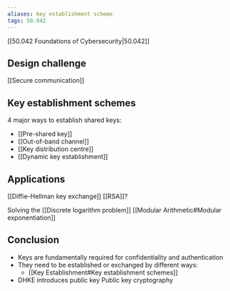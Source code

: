 ```yaml
---
aliases: key establishment scheme
tags: 50.042
---
```

[[50.042 Foundations of Cybersecurity|50.042]]

## Design challenge
[[Secure communication]]

## Key establishment schemes
4 major ways to establish shared keys:
- [[Pre-shared key]]
- [[Out-of-band channel]]
- [[Key distribution centre]]
- [[Dynamic key establishment]]

## Applications
[[Diffie-Hellman key exchange]]
[[RSA]]?

Solving the [[Discrete logarithm problem]]
[[Modular Arithmetic#Modular exponentiation]]

## Conclusion
- Keys are fundamentally required for confidentiality and authentication
- They need to be established or exchanged by different ways:
	- [[Key Establishment#Key establishment schemes]]
- DHKE introduces public key Public key cryptography